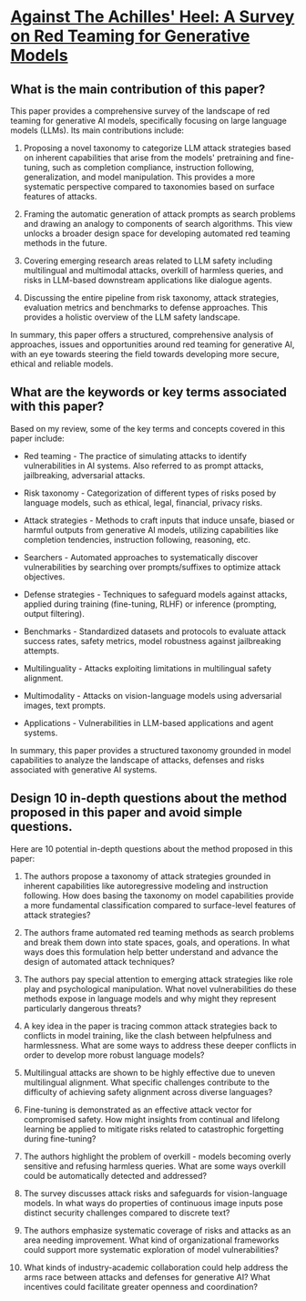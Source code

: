# [Against The Achilles' Heel: A Survey on Red Teaming for Generative   Models](https://arxiv.org/abs/2404.00629)

## What is the main contribution of this paper?

 This paper provides a comprehensive survey of the landscape of red teaming for generative AI models, specifically focusing on large language models (LLMs). Its main contributions include:

1) Proposing a novel taxonomy to categorize LLM attack strategies based on inherent capabilities that arise from the models' pretraining and fine-tuning, such as completion compliance, instruction following, generalization, and model manipulation. This provides a more systematic perspective compared to taxonomies based on surface features of attacks.

2) Framing the automatic generation of attack prompts as search problems and drawing an analogy to components of search algorithms. This view unlocks a broader design space for developing automated red teaming methods in the future. 

3) Covering emerging research areas related to LLM safety including multilingual and multimodal attacks, overkill of harmless queries, and risks in LLM-based downstream applications like dialogue agents. 

4) Discussing the entire pipeline from risk taxonomy, attack strategies, evaluation metrics and benchmarks to defense approaches. This provides a holistic overview of the LLM safety landscape.

In summary, this paper offers a structured, comprehensive analysis of approaches, issues and opportunities around red teaming for generative AI, with an eye towards steering the field towards developing more secure, ethical and reliable models.


## What are the keywords or key terms associated with this paper?

 Based on my review, some of the key terms and concepts covered in this paper include:

- Red teaming - The practice of simulating attacks to identify vulnerabilities in AI systems. Also referred to as prompt attacks, jailbreaking, adversarial attacks.

- Risk taxonomy - Categorization of different types of risks posed by language models, such as ethical, legal, financial, privacy risks. 

- Attack strategies - Methods to craft inputs that induce unsafe, biased or harmful outputs from generative AI models, utilizing capabilities like completion tendencies, instruction following, reasoning, etc.

- Searchers - Automated approaches to systematically discover vulnerabilities by searching over prompts/suffixes to optimize attack objectives.

- Defense strategies - Techniques to safeguard models against attacks, applied during training (fine-tuning, RLHF) or inference (prompting, output filtering).

- Benchmarks - Standardized datasets and protocols to evaluate attack success rates, safety metrics, model robustness against jailbreaking attempts. 

- Multilinguality - Attacks exploiting limitations in multilingual safety alignment.

- Multimodality - Attacks on vision-language models using adversarial images, text prompts.

- Applications - Vulnerabilities in LLM-based applications and agent systems.

In summary, this paper provides a structured taxonomy grounded in model capabilities to analyze the landscape of attacks, defenses and risks associated with generative AI systems.


## Design 10 in-depth questions about the method proposed in this paper and avoid simple questions.

 Here are 10 potential in-depth questions about the method proposed in this paper:

1. The authors propose a taxonomy of attack strategies grounded in inherent capabilities like autoregressive modeling and instruction following. How does basing the taxonomy on model capabilities provide a more fundamental classification compared to surface-level features of attack strategies? 

2. The authors frame automated red teaming methods as search problems and break them down into state spaces, goals, and operations. In what ways does this formulation help better understand and advance the design of automated attack techniques?

3. The authors pay special attention to emerging attack strategies like role play and psychological manipulation. What novel vulnerabilities do these methods expose in language models and why might they represent particularly dangerous threats?  

4. A key idea in the paper is tracing common attack strategies back to conflicts in model training, like the clash between helpfulness and harmlessness. What are some ways to address these deeper conflicts in order to develop more robust language models?  

5. Multilingual attacks are shown to be highly effective due to uneven multilingual alignment. What specific challenges contribute to the difficulty of achieving safety alignment across diverse languages?  

6. Fine-tuning is demonstrated as an effective attack vector for compromised safety. How might insights from continual and lifelong learning be applied to mitigate risks related to catastrophic forgetting during fine-tuning?

7. The authors highlight the problem of overkill - models becoming overly sensitive and refusing harmless queries. What are some ways overkill could be automatically detected and addressed?  

8. The survey discusses attack risks and safeguards for vision-language models. In what ways do properties of continuous image inputs pose distinct security challenges compared to discrete text?

9. The authors emphasize systematic coverage of risks and attacks as an area needing improvement. What kind of organizational frameworks could support more systematic exploration of model vulnerabilities?  

10. What kinds of industry-academic collaboration could help address the arms race between attacks and defenses for generative AI? What incentives could facilitate greater openness and coordination?
